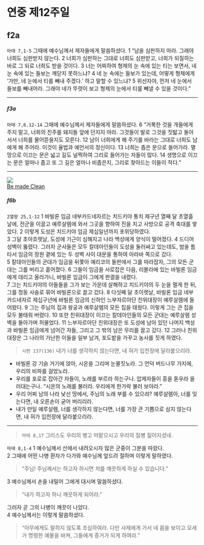 # 연중 제12주일


## f2a



`마태 7,1-5`
그때에 예수님께서 제자들에게 말씀하셨다.
1 “남을 심판하지 마라.
그래야 너희도 심판받지 않는다.
2 너희가 심판하는 그대로 너희도 심판받고,
너희가 되질하는 바로 그 되로 너희도 받을 것이다.
3 너는 어찌하여 형제의 눈 속에 있는 티는 보면서,
네 눈 속에 있는 들보는 깨닫지 못하느냐?
4 네 눈 속에는 들보가 있는데,
어떻게 형제에게 ‘가만, 네 눈에서 티를 빼내 주겠다.’ 하고 말할 수 있느냐?
5 위선자야, 먼저 네 눈에서 들보를 빼내어라.
그래야 네가 뚜렷이 보고 형제의 눈에서 티를 빼낼 수 있을 것이다.”

----


##### f3a


`마태 7,6.12-14` 그때에 예수님께서 제자들에게 말씀하셨다.
6 “거룩한 것을 개들에게 주지 말고, 너희의 진주를 돼지들 앞에 던지지 마라.
그것들이 발로 그것을 짓밟고 돌아서서 너희를 물어뜯을지도 모른다.
12 남이 너희에게 해 주기를 바라는 그대로 너희도 남에게 해 주어라.
이것이 율법과 예언서의 정신이다.
13 너희는 좁은 문으로 들어가라.
멸망으로 이끄는 문은 넓고 길도 널찍하여 그리로 들어가는 자들이 많다.
14 생명으로 이끄는 문은 얼마나 좁고 또 그 길은 얼마나 비좁은지,
그리로 찾아드는 이들이 적다.”

----


![](https://www.ncronline.org/files/Leper%202.jpg)  
[Be made Clean](https://www.ncronline.org/spirituality/pencil-preaching/pencil-preaching/be-made-clean)  

##### f6b

`2열왕 25,1-12` 1 바빌론 임금 네부카드네자르는 치드키야 통치 제구년 열째 달 초열흘날에, 전군을 이끌고 예루살렘에 와서 그곳을 향하여 진을 치고 사방으로 공격 축대를 쌓았다.
2 이렇게 도성은 치드키야 임금 제십일년까지 포위당하였다.  
3 그달 초아흐렛날, 도성에 기근이 심해지고 나라 백성에게 양식이 떨어졌다.
4 드디어 성벽이 뚫렸다. 그러자 군사들은 모두 칼데아인들이 도성을 둘러싸고 있는데도, 밤을 틈타서 임금의 정원 곁에 있는 두 성벽 사이 대문을 통하여 아라바 쪽으로 갔다.  
5 칼데아인들의 군대가 임금을 뒤쫓아 예리코의 들판에서 그를 따라잡자, 그의 모든 군대는 그를 버리고 흩어졌다.
6 그들이 임금을 사로잡은 다음, 리블라에 있는 바빌론 임금에게 데리고 올라가니, 바빌론 임금이 그에게 판결을 내렸다.  
7 그는 치드키야의 아들들을 그가 보는 가운데 살해하고 치드키야의 두 눈을 멀게 한 뒤,
그를 청동 사슬로 묶어 바빌론으로 끌고 갔다.
8 다섯째 달 초이렛날, 바빌론 임금 네부카드네자르 제십구년에
바빌론 임금의 신하인 느부자르아단 친위대장이 예루살렘에 들어왔다.
9 그는 주님의 집과 왕궁과 예루살렘의 모든 집을 태웠다.
이렇게 그는 큰 집을 모두 불태워 버렸다.
10 또한 친위대장이 이끄는 칼데아인들의 모든 군대는 예루살렘 성벽을 돌아가며 허물었다.
11 느부자르아단 친위대장은 또 도성에 남아 있던 나머지 백성과 바빌론 임금에게 넘어간 자들, 그리고 그 밖의 남은 무리를 끌고 갔다.
12 그러나 친위대장은 그 나라의 가난한 이들을 일부 남겨, 포도밭을 가꾸고 농사를 짓게 하였다.

> `시편 137(136)` 내가 너를 생각하지 않는다면, 내 혀가 입천장에 달라붙으리라.  
- 바빌론 강 기슭 거기에 앉아, 시온을 그리며 눈물짓노라. 그 언덕 버드나무 가지에, 우리의 비파를 걸었노라.  
- 우리를 포로로 잡아간 자들이, 노래를 부르라 하는구나. 압제자들이 흥을 돋우라 을러대는구나. “시온의 노래를 불러라. 우리에게 한가락 불러 보아라.”  
- 우리 어찌 남의 나라 낯선 땅에서, 주님의 노래 부를 수 있으랴? 예루살렘아, 너를 잊는다면, 내 오른손이 굳어 버리리라.  
- 내가 만일 예루살렘, 너를 생각하지 않는다면, 너를 가장 큰 기쁨으로 삼지 않는다면, 내 혀가 입천장에 달라붙으리라.  

----

> `마태 8,17` 그리스도 우리의 병고 떠맡으시고 우리의 질병 짊어지셨네.  

`마태 8,1-4` 1 예수님께서 산에서 내려오시자 많은 군중이 그분을 따랐다.  
2 그때에 어떤 나병 환자가 다가와 예수님께 엎드려 절하며 이렇게 말하였다.  
> “주님! 주님께서는 하고자 하시면 저를 깨끗하게 하실 수 있습니다.”  

3 예수님께서 손을 내밀어 그에게 대시며 말씀하셨다.  
> “내가 하고자 하니 깨끗하게 되어라.”  

그러자 곧 그의 나병이 깨끗이 나았다.  
4 예수님께서는 이렇게 말씀하셨다.  
> “아무에게도 말하지 않도록 조심하여라. 다만 사제에게 가서 네 몸을 보이고 모세가 명령한 예물을 바쳐, 그들에게 증거가 되게 하여라.”  